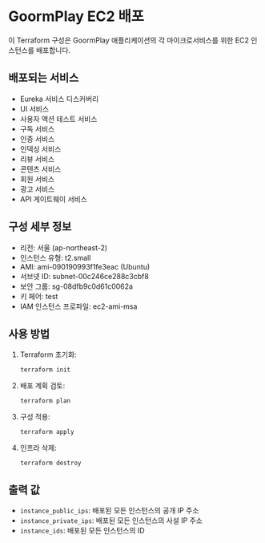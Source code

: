 # GoormPlay EC2 배포

이 Terraform 구성은 GoormPlay 애플리케이션의 각 마이크로서비스를 위한 EC2 인스턴스를 배포합니다.

## 배포되는 서비스

- Eureka 서비스 디스커버리
- UI 서비스
- 사용자 액션 테스트 서비스
- 구독 서비스
- 인증 서비스
- 인덱싱 서비스
- 리뷰 서비스
- 콘텐츠 서비스
- 회원 서비스
- 광고 서비스
- API 게이트웨이 서비스

## 구성 세부 정보

- 리전: 서울 (ap-northeast-2)
- 인스턴스 유형: t2.small
- AMI: ami-090190993f1fe3eac (Ubuntu)
- 서브넷 ID: subnet-00c246ce288c3cbf8
- 보안 그룹: sg-08dfb9c0d61c0062a
- 키 페어: test
- IAM 인스턴스 프로파일: ec2-ami-msa

## 사용 방법

1. Terraform 초기화:
   ```
   terraform init
   ```

2. 배포 계획 검토:
   ```
   terraform plan
   ```

3. 구성 적용:
   ```
   terraform apply
   ```

4. 인프라 삭제:
   ```
   terraform destroy
   ```

## 출력 값

- `instance_public_ips`: 배포된 모든 인스턴스의 공개 IP 주소
- `instance_private_ips`: 배포된 모든 인스턴스의 사설 IP 주소
- `instance_ids`: 배포된 모든 인스턴스의 ID
